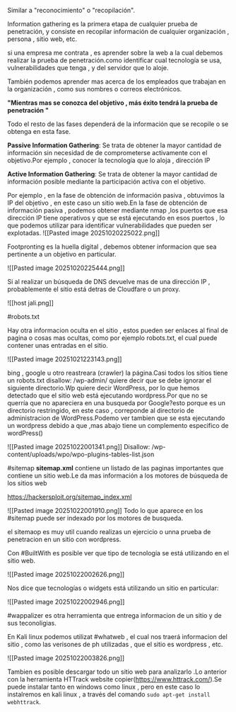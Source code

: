 Similar a "reconocimiento" o "recopilación".

Information gathering es la primera etapa de cualquier prueba de penetración, y consiste en recopilar información de cualquier organización , persona , sitio web, etc.

si una empresa me contrata , es aprender sobre la web a la cual debemos realizar la prueba de penetración.como identificar cual tecnología se usa, vulnerabilidades que tenga , y del servidor que lo aloje.

También podemos aprender mas acerca de los empleados que trabajan en la organización , como sus nombres o correos electrónicos.

**"Mientras mas se conozca del objetivo , más éxito tendrá la prueba de penetración "**

Todo el resto de las fases dependerá de la información que se recopile o se obtenga en esta fase.

**Passive Information Gathering**: Se trata de obtener la mayor cantidad de información sin necesidad de de comprometerse activamente con el objetivo.Por ejemplo , conocer la tecnología que lo aloja , dirección IP 

**Active Information Gathering**: Se trata de obtener la mayor cantidad de información posible mediante la participación activa con el objetivo.

Por ejemplo , en la fase de obtención de información pasiva , obtuvimos la IP del objetivo , en este caso un sitio web.En la fase de obtención de información pasiva , podemos obtener mediante nmap ,los puertos que esa dirección IP tiene operativos y que se está ejecutando en esos puertos , lo que podemos utilizar para identificar vulnerabilidades que pueden ser explotadas.
![[Pasted image 20251020225022.png]]

Footpronting es la huella digital , debemos obtener informacion que sea pertinente a un objetivo en particular.

![[Pasted image 20251020225444.png]]

Si al realizar un búsqueda de DNS devuelve mas de una dirección IP , probablemente el sitio está detras de Cloudfare o un proxy.

![[host jali.png]]

#robots.txt

Hay otra informacion oculta en el sitio , estos pueden ser enlaces al final de pagina o cosas mas ocultas, como por ejemplo robots.txt, el cual puede contener unas entradas en el sitio.

![[Pasted image 20251021223143.png]]

bing , google u otro reastreara (crawler) la página.Casi todos los sitios tiene un robots.txt
disallow: /wp-admin/ quiere decir que se debe ignorar el siguiente directorio.Wp quiere decir WordPress, por lo que hemos detectado que el sitio web está ejecutando wordpress.Por que no se querría que no apareciera en una busqueda por Google?esto porque es un directorio restringido, en este caso , correponde al directorio de administracion de WordPress.Podemo ver tambien que se esta ejecutando un wordpress debido a que ,mas abajo tiene un complemento especifico de wordPress()

![[Pasted image 20251022001341.png]]
Disallow: /wp-content/uploads/wpo/wpo-plugins-tables-list.json

#sitemap
**sitemap.xml**
contiene un listado de las paginas importantes que contiene un sitio web.Le da mas información  a los motores de búsqueda de los sitios web 

https://hackersploit.org/sitemap_index.xml

![[Pasted image 20251022001910.png]]
Todo lo que aparece en los #sitemap puede ser indexado por los motores de busqueda.

el sitemaop es muy util cuando realizas un ejercicio o unna prueba de penetracion en un sitio con wordpress.

Con #BuiltWith es posible ver que tipo de tecnología se está utilizando en el sitio web.

![[Pasted image 20251022002626.png]]

Nos dice que tecnologías o widgets está utilizando un sitio en particular:

![[Pasted image 20251022002946.png]]

#wappalizer es otra herramienta que entrega informacion de un sitio y de sus teconoligias.

En Kali linux podemos utilizat #whatweb , el cual nos traerá informacion del sitio , como las verisones de ph utilizadas , que el sitio es wordpress , etc.

![[Pasted image 20251022003826.png]]

Tambien es posible descargar todo un sitio web para analizarlo .Lo anterior con la herramienta HTTrack website copier(https://www.httrack.com/).Se puede instalar tanto en windows como linux , pero en este caso lo instalremos en kali linux , a través del comando `sudo apt-get install webhttrack`.















